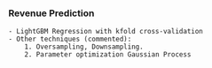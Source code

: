 ### Revenue Prediction
    - LightGBM Regression with kfold cross-validation
    - Other techniques (commented):
        1. Oversampling, Downsampling.
        2. Parameter optimization Gaussian Process
